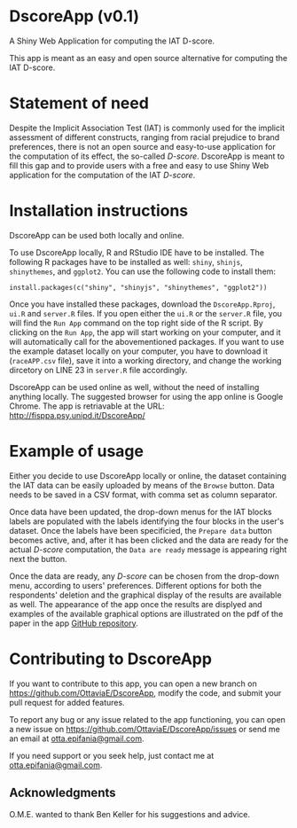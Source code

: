 # DscoreApp (v0.1)

A Shiny Web Application for computing the IAT D-score. 

This app is meant as an easy and open source alternative for computing the IAT 
D-score.


# Statement of need 

Despite the Implicit Association Test (IAT) is commonly used for the implicit assessment of different constructs, ranging from racial prejudice to brand preferences, there is not an open source and easy-to-use application for the computation of its effect, the so-called *D-score*. DscoreApp is meant to fill this gap and to provide users with a free and easy to use Shiny Web application for the computation of the IAT *D-score*.

# Installation instructions

DscoreApp can be used both locally and online. 

To use DscoreApp locally, R and RStudio IDE have to be installed. The following R packages have to be installed as well: `shiny`, `shinjs`, `shinythemes`, and `ggplot2`. You can use the following code to install them: 

`install.packages(c("shiny", "shinyjs", "shinythemes", "ggplot2"))`

Once you have installed these packages, download the `DscoreApp.Rproj`, `ui.R` and `server.R` files. If you open either the `ui.R` or the `server.R` file, you will find the `Run App` command on the top right side of the R script. By clicking on the `Run App`, the app will start working on your computer, and it will automatically call for the abovementioned packages. If you want to use the example dataset locally on your computer, you have to download it (`raceAPP.csv` file), save it into a working directory, and change the working dircetory on LINE 23 in `server.R` file accordingly.


DscoreApp can be used online as well, without the need of installing anything locally. The suggested browser for using the app online is Google Chrome. The app is retriavable at the URL: http://fisppa.psy.unipd.it/DscoreApp/


# Example of usage

Either you decide to use DscoreApp locally or online, the dataset containing the IAT data can be easily uploaded by means of the `Browse` button. Data needs to be saved in a CSV format, with comma set as column separator. 

Once data have been updated, the drop-down menus for the IAT blocks labels are populated with the labels identifying the four blocks in the user's dataset. Once the labels have been specificied, the `Prepare data` button becomes active, and, after it has been clicked and the data are ready for the actual *D-score* computation, the `Data are ready` message is appearing right next the button. 

Once the data are ready, any *D-score* can be chosen from the drop-down menu, according to users' preferences. Different options for both the respondents' deletion and the graphical display of the results are available as well. The appearance of the app once the results are displyed and examples of the available graphical options are illustrated on the pdf of the paper in the app [GitHub repository](https://github.com/OttaviaE/DscoreApp).


# Contributing to DscoreApp

If you want to contribute to this app, you can open a new branch on https://github.com/OttaviaE/DscoreApp, modify the code, and submit your pull request for added features. 

To report any bug or any issue related to the app functioning, you can open a new
issue on https://github.com/OttaviaE/DscoreApp/issues or send me an email at
otta.epifania@gmail.com.

If you need support or you seek help, just contact me at otta.epifania@gmail.com.

## Acknowledgments

O.M.E. wanted to thank Ben Keller for his suggestions and advice.   
